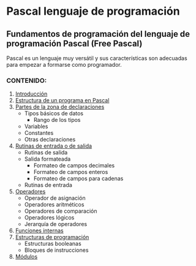 # Pascal lenguaje de programación
## Fundamentos de programación del lenguaje de programación Pascal (Free Pascal)

Pascal es un lenguaje muy versátil y sus características son adecuadas para empezar a formarse como programador.


### CONTENIDO:

1. [Introducción](https://github.com/DeveloperLuisF3/Pascal_a_LenguajeDeProgramacion/blob/master/introduccion.md " Ir a Introducción")
2. [Estructura de un programa en Pascal](https://github.com/DeveloperLuisF3/Pascal_a_LenguajeDeProgramacion/tree/master/estructuraDeUnProgramaEnPascal "Ir a Estructura de un programa en Pascal")
3. [Partes de la zona de declaraciones](https://github.com/DeveloperLuisF3/Pascal_a_LenguajeDeProgramacion/tree/master/partesDeLaZonaDeDeclaraciones "Ir a Partes de la zona de declaraciones")
    * Tipos básicos de datos
        * Rango de los tipos
    * Variables
    * Constantes
    * Otras declaraciones 
4. [Rutinas de entrada o de salida](https://github.com/DeveloperLuisF3/Pascal_a_LenguajeDeProgramacion/tree/master/rutinasDeEntradaODeSalida "Ir a Rutinas de entrada o de salida")
    * Rutinas de salida
    * Salida formateada
        * Formateo de campos decimales
        * Formateo de campos enteros
        * Formateo de campos para cadenas
    * Rutinas de entrada
5. [Operadores](https://github.com/DeveloperLuisF3/Pascal_a_LenguajeDeProgramacion/tree/master/operadores "Ir a Operadores")
    * Operador de asignación
    * Operadores aritméticos
    * Operadores de comparación
    * Operadores lógicos
    * Jerarquía de operadores
6. [Funciones internas](https://github.com/DeveloperLuisF3/Pascal_a_LenguajeDeProgramacion/tree/master/funcionesInternas "Ir a Funciones Internas")
7. [Estructuras de programación](https://github.com/DeveloperLuisF3/Pascal_a_LenguajeDeProgramacion/tree/master/estructurasDeProgramacion "Ir a Estructuras de programación")
    * Estructuras booleanas
    * Bloques de instrucciones
8. [Módulos](https://github.com/DeveloperLuisF3/Pascal_a_LenguajeDeProgramacion/tree/master/modulos "Ir a Módulos")